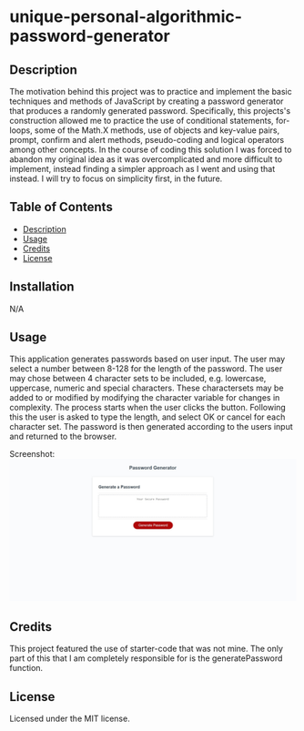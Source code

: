 # unique-personal-algorithmic-password-generator

## Description

The motivation behind this project was to practice and implement the basic techniques and methods of JavaScript by creating a password generator that produces a randomly generated password. Specifically, this projects's construction allowed me to practice the use of conditional statements, for-loops, some of the Math.X methods, use of objects and key-value pairs, prompt, confirm and alert methods, pseudo-coding and logical operators among other concepts. In the course of coding this solution I was forced to abandon my original idea as it was overcomplicated and more difficult to implement, instead finding a simpler approach as I went and using that instead. I will try to focus on simplicity first, in the future.

## Table of Contents

- [Description](#description)
- [Usage](#usage)
- [Credits](#credits)
- [License](#license)


## Installation

N/A

## Usage

This application generates passwords based on user input. The user may select a number between 8-128 for the length of the password. 
The user may chose between 4 character sets to be included, e.g. lowercase, uppercase, numeric and special characters. These charactersets may be added to or modified by modifying the character variable for changes in complexity.
The process starts when the user clicks the button. Following this the user is asked to type the length, and select OK or cancel for each character set. The password is then generated according to the users input and returned to the browser.

Screenshot:
![My Password Generator](./assets/images/screenshot.jpg)

## Credits

This project featured the use of starter-code that was not mine. 
The only part of this that I am completely responsible for is the generatePassword function.

## License

Licensed under the MIT license.

